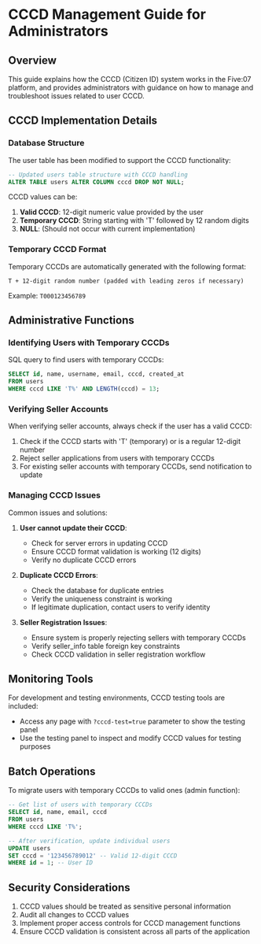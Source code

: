 # CCCD Management Guide for Administrators

## Overview

This guide explains how the CCCD (Citizen ID) system works in the Five:07 platform, and provides administrators with guidance on how to manage and troubleshoot issues related to user CCCD.

## CCCD Implementation Details

### Database Structure

The user table has been modified to support the CCCD functionality:

```sql
-- Updated users table structure with CCCD handling
ALTER TABLE users ALTER COLUMN cccd DROP NOT NULL;
```

CCCD values can be:
1. **Valid CCCD**: 12-digit numeric value provided by the user
2. **Temporary CCCD**: String starting with 'T' followed by 12 random digits
3. **NULL**: (Should not occur with current implementation)

### Temporary CCCD Format

Temporary CCCDs are automatically generated with the following format:
```
T + 12-digit random number (padded with leading zeros if necessary)
```

Example: `T000123456789`

## Administrative Functions

### Identifying Users with Temporary CCCDs

SQL query to find users with temporary CCCDs:
```sql
SELECT id, name, username, email, cccd, created_at
FROM users
WHERE cccd LIKE 'T%' AND LENGTH(cccd) = 13;
```

### Verifying Seller Accounts

When verifying seller accounts, always check if the user has a valid CCCD:
1. Check if the CCCD starts with 'T' (temporary) or is a regular 12-digit number
2. Reject seller applications from users with temporary CCCDs
3. For existing seller accounts with temporary CCCDs, send notification to update

### Managing CCCD Issues

Common issues and solutions:

1. **User cannot update their CCCD**:
   - Check for server errors in updating CCCD
   - Ensure CCCD format validation is working (12 digits)
   - Verify no duplicate CCCD errors

2. **Duplicate CCCD Errors**:
   - Check the database for duplicate entries
   - Verify the uniqueness constraint is working
   - If legitimate duplication, contact users to verify identity

3. **Seller Registration Issues**:
   - Ensure system is properly rejecting sellers with temporary CCCDs
   - Verify seller_info table foreign key constraints
   - Check CCCD validation in seller registration workflow

## Monitoring Tools

For development and testing environments, CCCD testing tools are included:
- Access any page with `?cccd-test=true` parameter to show the testing panel
- Use the testing panel to inspect and modify CCCD values for testing purposes

## Batch Operations

To migrate users with temporary CCCDs to valid ones (admin function):

```sql
-- Get list of users with temporary CCCDs
SELECT id, name, email, cccd
FROM users
WHERE cccd LIKE 'T%';

-- After verification, update individual users
UPDATE users 
SET cccd = '123456789012' -- Valid 12-digit CCCD
WHERE id = 1; -- User ID
```

## Security Considerations

1. CCCD values should be treated as sensitive personal information
2. Audit all changes to CCCD values
3. Implement proper access controls for CCCD management functions
4. Ensure CCCD validation is consistent across all parts of the application